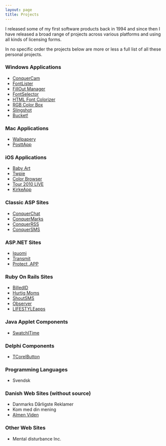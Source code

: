 ```yaml
---
layout: page
title: Projects
---
```


I released some of my first software products back in 1994 and since then I have released a broad range of projects across various platforms and using all kinds of licensing forms.

In no specific order the projects below are more or less a full list of all these personal projects.

### Windows Applications

* [ConquerCam](http://www.conquercam.com)
* [FontLister](http://www.fontlister.com)
* [FillOut Manager](http://theill.com/fillout/)
* [FontSelector](http://theill.com/fs/)
* [HTML Font Colorizer](http://theill.com/hfc/)
* [RGB Color Box](http://theill.com/rcb/)
* [Slingshot](https://github.com/theill/slingshot)
* [Bucket!](https://github.com/theill/bucket)


### Mac Applications

* [Wallpapery](http://www.wallpaperyapp.com)
* [PosttApp](https://github.com/theill/posttapp)


### iOS Applications

* [Baby Art](http://www.babyarty.com/)
* [Twpie](http://twpie.commanigy.com/)
* [Color Browser](http://incognito.commanigy.com/)
* [Tour 2010 LIVE](http://tour2010.commanigy.com/)
* [KirkeApp](http://kirkeapp.dk/)


### Classic ASP Sites

* [ConquerChat](http://github.com/theill/conquerchat)
* [ConquerMarks](http://github.com/theill/conquermarks)
* [ConquerRSS](http://github.com/theill/conquerrss)
* [ConquerSMS](http://github.com/theill/conquersms)


### ASP.NET Sites

* [Iquomi](https://github.com/theill/iquomi)
* [Transmit](https://github.com/theill/transmit)
* [Protect .APP](https://github.com/theill/protectdotapp)


### Ruby On Rails Sites

* [BilledID](https://github.com/theill/billedid)
* [Hurtig Moms](http://hurtigmoms.heroku.com/)
* [ShoutSMS](http://shoutsms.commanigy.com/)
* [Observer](http://observerq.com/)
* [LIFESTYLEapps](http://lifestyleapps.com/)


### Java Applet Components

* [SwatchITime](http://www.theill.com/java/SwatchITime.java.txt)


### Delphi Components

* [TCorelButton](https://github.com/theill/tcorelbutton)


### Programming Languages

* Svendsk


### Danish Web Sites (without source)

* Danmarks Dårligste Reklamer
* Kom med din mening
* [Almen Viden](http://www.theill.com/almenviden.dk/)


### Other Web Sites

* Mental disturbance Inc.


